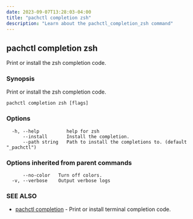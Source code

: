 ```yaml
---
date: 2023-09-07T13:28:03-04:00
title: "pachctl completion zsh"
description: "Learn about the pachctl_completion_zsh command"
---
```


## pachctl completion zsh

Print or install the zsh completion code.

### Synopsis

Print or install the zsh completion code.

```
pachctl completion zsh [flags]
```

### Options

```
  -h, --help          help for zsh
      --install       Install the completion.
      --path string   Path to install the completions to. (default "_pachctl")
```

### Options inherited from parent commands

```
      --no-color   Turn off colors.
  -v, --verbose    Output verbose logs
```

### SEE ALSO

* [pachctl completion](../pachctl_completion)	 - Print or install terminal completion code.

